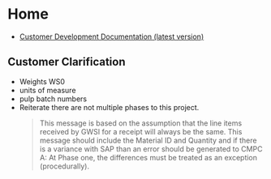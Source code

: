 # Home

- <a href="customer/cmpc-usa-api.pdf" download>Customer Development Documentation (latest version)</a>

## Customer Clarification

- Weights WS0
- units of measure
- pulp batch numbers
- Reiterate there are not multiple phases to this project.
  > This message is based on the assumption that the line items received by GWSI for a receipt will always be the same. This message should include the Material ID and Quantity and if there is a variance with SAP than an error should be generated to CMPC
  > A: At Phase one, the differences must be treated as an exception (procedurally).
